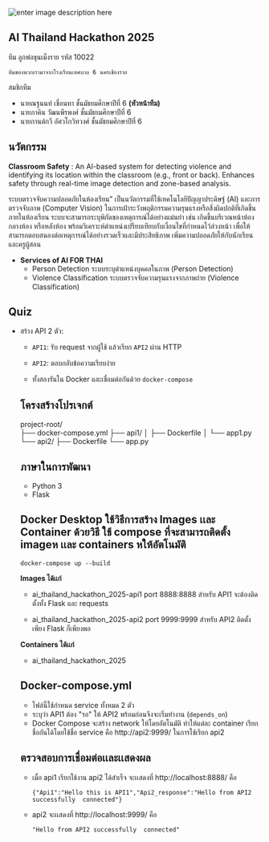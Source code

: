 
![enter image description here](https://upload.wikimedia.org/wikipedia/th/b/b5/CRMS6_logo.png)

##  AI  Thailand Hackathon 2025
ทีม ลูกพ่อขุนเม็งราย  รหัส  10022   

    ทีมของพวกเรามาจากโรงเรียนเทศบาล 6 นครเชียงราย

สมชิกทีม 
 - นายณฐนนท์  เขื่อนทา   ชั้นมัธยมศึกษาปีที่ 6     **(หัวหน้าทีม)**
 - นายภาคิน  วัฒนพีรพงศ์ ชั้นมัธยมศึกษาปีที่ 6  
 - นายกานต์กวี  อัศวโกวิทวงศ์  ชั้นมัธยมศึกษาปีที่ 6  
## นวัตกรรม

   **Classroom Safety** :  An AI-based system for detecting violence and identifying its location within the classroom (e.g., front or back). Enhances safety through real-time image detection and zone-based analysis.
   
 ระบบตรวจจับความปลอดภัยในห้องเรียน” เป็นนวัตกรรมที่ใช้เทคโนโลยีปัญญาประดิษฐ์ (AI) และการตรวจจับภาพ (Computer Vision) ในการเฝ้าระวังพฤติกรรมความรุนแรงหรือสิ่งผิดปกติที่เกิดขึ้นภายในห้องเรียน ระบบจะสามารถระบุพิกัดของเหตุการณ์ได้อย่างแม่นยำ เช่น เกิดขึ้นบริเวณหน้าห้อง กลางห้อง หรือหลังห้อง พร้อมวิเคราะห์ตำแหน่งเปรียบเทียบกับเงื่อนไขที่กำหนดไว้ล่วงหน้า เพื่อให้สามารถตอบสนองต่อเหตุการณ์ได้อย่างรวดเร็วและมีประสิทธิภาพ เพิ่มความปลอดภัยให้กับนักเรียนและครูผู้สอน

 - **Services of   AI  FOR  THAI**
	 - Person Detection   ระบบระบุตำแหน่งบุคคลในภาพ (Person Detection)
	 - Violence Classification  ระบบตรวจจับความรุนแรงจากภาพถ่าย (Violence Classification)

## Quiz

 - สร้าง API 2 ตัว:
   
   -   `API1`: รับ request จากผู้ใช้ แล้วเรียก `API2` ผ่าน HTTP
       
   -   `API2`: ตอบกลับข้อความเรียบง่าย
       
   -   ทั้งสองรันใน Docker และเชื่อมต่อกันด้วย `docker-compose`
   
   ## โครงสร้างโปรเจกต์ 	 	
   project-root/ 	
   ├── docker-compose.yml
   ├── api1/
   │   ├── Dockerfile
   │   └── app1.py
   └── api2/
       ├── Dockerfile
       └── app.py
     
   
   ## ภาษาในการพัฒนา
   
    -  Python 3
    -  Flask
   
   ## Docker  Desktop ใช้วิธีการสร้าง  Images เเละ  Container ด้วยวิธี ใช้ compose ที่จะสามารถติดตั้ง imageห เเละ containers หให้อัตโนมัติ 
   
       docker-compose up --build
       
   
   **Images ได้เเก่**
   
    -  ai_thailand_hackathon_2025-api1   port  8888:8888
       สำหรับ API1 จะต้องติดตั้งทั้ง Flask และ requests
   
       
     
    -  ai_thailand_hackathon_2025-api2   port  9999:9999
       สำหรับ API2 ติดตั้งเพียง Flask ก็เพียงพอ
   
   **Containers  ได้เเก่**
    - ai_thailand_hackathon_2025
   
   ## Docker-compose.yml
   
    - ไฟล์นี้ใช้กำหนด service ทั้งหมด 2 ตัว
    - ระบุว่า API1 ต้อง "รอ" ให้ API2 พร้อมก่อนจึงจะเริ่มทำงาน (`depends_on`)
    - Docker Compose จะสร้าง network ให้โดยอัตโนมัติ ทำให้แต่ละ container เรียกชื่อกันได้โดยใช้ชื่อ service คือ http://api2:9999/ 
   ในการใช้เรียก api2  
   
   ## ตรวจสอบการเชื่อมต่อเเละเเสดงผล
   
    - เมื่อ api1 เรียกใช้งาน api2 ได้สำเร็จ จะเเสดงที่ http://localhost:8888/ คือ
   
          {"Api1":"Hello this is API1","Api2_response":"Hello from API2 successfully  connected"}
   
    - api2 จะเเสดงที่  http://localhost:9999/  คือ
    
          "Hello from API2 successfully  connected"
